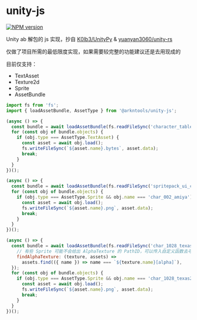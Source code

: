 # unity-js

[![NPM version](https://img.shields.io/npm/v/@arkntools/unity-js?style=flat-square)](https://www.npmjs.com/package/@arkntools/unity-js)

Unity ab 解包的 js 实现，抄自 [K0lb3/UnityPy](https://github.com/K0lb3/UnityPy) & [yuanyan3060/unity-rs](https://github.com/yuanyan3060/unity-rs)

仅做了项目所需的最低限度实现，如果需要较完整的功能建议还是去用现成的

目前仅支持：

- TextAsset
- Texture2d
- Sprite
- AssetBundle

```js
import fs from 'fs';
import { loadAssetBundle, AssetType } from '@arkntools/unity-js';

(async () => {
  const bundle = await loadAssetBundle(fs.readFileSync('character_table003334.ab'));
  for (const obj of bundle.objects) {
    if (obj.type === AssetType.TextAsset) {
      const asset = await obj.load();
      fs.writeFileSync(`${asset.name}.bytes`, asset.data);
      break;
    }
  }
})();

(async () => {
  const bundle = await loadAssetBundle(fs.readFileSync('spritepack_ui_char_avatar_h1_0.ab'));
  for (const obj of bundle.objects) {
    if (obj.type === AssetType.Sprite && obj.name === 'char_002_amiya') {
      const asset = await obj.load();
      fs.writeFileSync(`${asset.name}.png`, asset.data);
      break;
    }
  }
})();

(async () => {
  const bundle = await loadAssetBundle(fs.readFileSync('char_1028_texas2.ab'), {
    // 有些 Sprite 可能不会给出 AlphaTexture 的 PathID，可以传入自定义函数去寻找
    findAlphaTexture: (texture, assets) =>
      assets.find(({ name }) => name === `${texture.name}[alpha]`),
  });
  for (const obj of bundle.objects) {
    if (obj.type === AssetType.Sprite && obj.name === 'char_1028_texas2_1') {
      const asset = await obj.load();
      fs.writeFileSync(`${asset.name}.png`, asset.data);
      break;
    }
  }
})();
```
